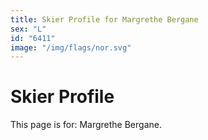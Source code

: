 ```yaml
---
title: Skier Profile for Margrethe Bergane
sex: "L"
id: "6411"
image: "/img/flags/nor.svg" 
---
```


# Skier Profile

This page is for: Margrethe Bergane.
    